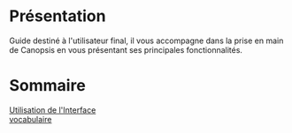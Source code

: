 # Présentation

Guide destiné à l'utilisateur final, il vous accompagne dans la prise en main de Canopsis en vous présentant ses principales fonctionnalités.  

# Sommaire

[Utilisation de l'Interface](interface/index.md)  
[vocabulaire](vocabulaire/index.md)  
